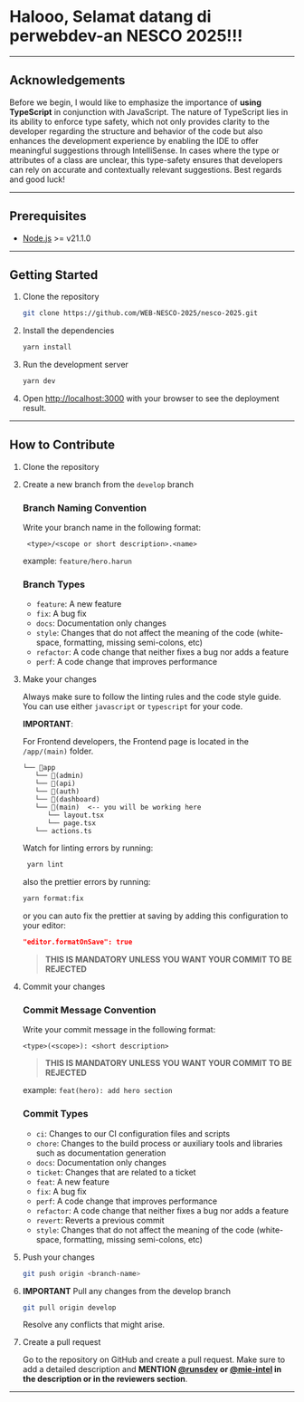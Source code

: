 # Halooo, Selamat datang di perwebdev-an NESCO 2025!!!

---

## Acknowledgements

Before we begin, I would like to emphasize the importance of **using TypeScript** in conjunction with JavaScript. The nature of TypeScript lies in its ability to enforce type safety, which not only provides clarity to the developer regarding the structure and behavior of the code but also enhances the development experience by enabling the IDE to offer meaningful suggestions through IntelliSense. In cases where the type or attributes of a class are unclear, this type-safety ensures that developers can rely on accurate and contextually relevant suggestions. Best regards and good luck!

---

## Prerequisites

- [Node.js](https://nodejs.org/en/) >= v21.1.0

---

## Getting Started

1. Clone the repository

   ```bash
   git clone https://github.com/WEB-NESCO-2025/nesco-2025.git
   ```

2. Install the dependencies

   ```bash
   yarn install
   ```

3. Run the development server

   ```bash
   yarn dev
   ```

4. Open [http://localhost:3000](http://localhost:3000) with your browser to see the deployment
   result.

---

## How to Contribute

1. Clone the repository

2. Create a new branch from the `develop` branch

   ### Branch Naming Convention

   Write your branch name in the following format:

   ```
    <type>/<scope or short description>.<name>
   ```

   example: `feature/hero.harun`

   ### Branch Types

   - `feature`: A new feature
   - `fix`: A bug fix
   - `docs`: Documentation only changes
   - `style`: Changes that do not affect the meaning of the code (white-space, formatting, missing
     semi-colons, etc)
   - `refactor`: A code change that neither fixes a bug nor adds a feature
   - `perf`: A code change that improves performance

3. Make your changes

   Always make sure to follow the linting rules and the code style guide. You can use either
   `javascript` or `typescript` for your code.

   **IMPORTANT**:

   For Frontend developers, the Frontend page is located in the `/app/(main)` folder.

   ```
   └── 📁app
      └── 📁(admin)
      └── 📁(api)
      └── 📁(auth)
      └── 📁(dashboard)
      └── 📁(main)  <-- you will be working here
         └── layout.tsx
         └── page.tsx
      └── actions.ts
   ```

   Watch for linting errors by running:

   ```bash
    yarn lint
   ```

   also the prettier errors by running:

   ```bash
   yarn format:fix
   ```

   or you can auto fix the prettier at saving by adding this configuration to your editor:

   ```json
   "editor.formatOnSave": true
   ```

   > **THIS IS MANDATORY UNLESS YOU WANT YOUR COMMIT TO BE REJECTED**

4. Commit your changes

   ### Commit Message Convention

   Write your commit message in the following format:

   ```
   <type>(<scope>): <short description>
   ```

   > **THIS IS MANDATORY UNLESS YOU WANT YOUR COMMIT TO BE REJECTED**

   example: `feat(hero): add hero section`

   ### Commit Types

   - `ci`: Changes to our CI configuration files and scripts
   - `chore`: Changes to the build process or auxiliary tools and libraries such as documentation
     generation
   - `docs`: Documentation only changes
   - `ticket`: Changes that are related to a ticket
   - `feat`: A new feature
   - `fix`: A bug fix
   - `perf`: A code change that improves performance
   - `refactor`: A code change that neither fixes a bug nor adds a feature
   - `revert`: Reverts a previous commit
   - `style`: Changes that do not affect the meaning of the code (white-space, formatting, missing
     semi-colons, etc)

5. Push your changes

   ```bash
   git push origin <branch-name>
   ```

6. **IMPORTANT** Pull any changes from the develop branch

   ```bash
   git pull origin develop
   ```

   Resolve any conflicts that might arise.

7. Create a pull request

   Go to the repository on GitHub and create a pull request. Make sure to add a detailed description
   and **MENTION [@runsdev](https://github.com/runsdev) or
   [@mie-intel](https://github.com/mie-intel) in the description or in the reviewers section**.

---
